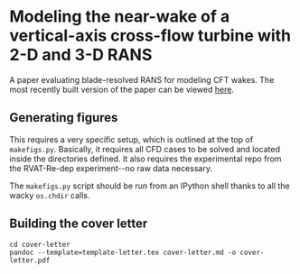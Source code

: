 # Modeling the near-wake of a vertical-axis cross-flow turbine with 2-D and 3-D RANS

A paper evaluating blade-resolved RANS for modeling CFT wakes. The most recently
built version of the paper can be viewed
[here](https://drive.google.com/file/d/0BwMVIAlxIxfZX3ItY3lZcm5zYVE/view?usp=sharing).


## Generating figures

This requires a very specific setup, which is outlined at the top of
`makefigs.py`. Basically, it requires all CFD cases to be solved and located
inside the directories defined. It also requires the experimental repo from
the RVAT-Re-dep experiment--no raw data necessary.

The `makefigs.py` script should be run from an IPython shell thanks to all the
wacky `os.chdir` calls.


## Building the cover letter

    cd cover-letter
    pandoc --template=template-letter.tex cover-letter.md -o cover-letter.pdf
